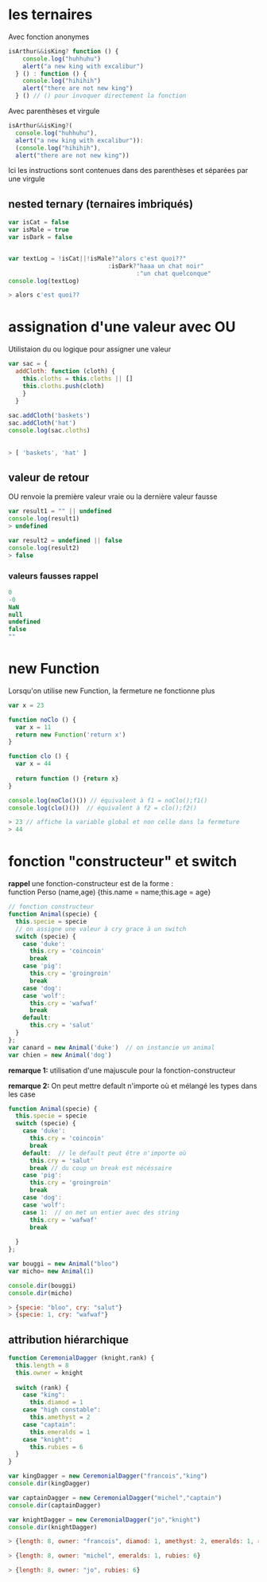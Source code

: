 # les ternaires

Avec fonction anonymes

```js
isArthur&&isKing? function () {
    console.log("huhhuhu")
    alert("a new king with excalibur")
  } () : function () {
    console.log("hihihih")
    alert("there are not new king")
  } () // () pour invoquer directement la fonction
```

Avec parenthèses et virgule

```js
isArthur&&isKing?(
  console.log("huhhuhu"),
  alert("a new king with excalibur")):
  (console.log("hihihih"),
  alert("there are not new king"))
```

Ici les instructions sont contenues dans des parenthèses et séparées par une virgule

## nested ternary (ternaires imbriqués)

```js
var isCat = false
var isMale = true
var isDark = false


var textLog = !isCat||!isMale?"alors c'est quoi??"
                            :isDark?"haaa un chat noir"
                                    :"un chat quelconque"
console.log(textLog)

> alors c'est quoi??
```

# assignation d'une valeur avec OU

Utilistaion du ou logique pour assigner une valeur

```js
var sac = {
  addCloth: function (cloth) {
    this.cloths = this.cloths || []
    this.cloths.push(cloth)
    }
  }
  
sac.addCloth('baskets')
sac.addCloth('hat')
console.log(sac.cloths)
 
    
> [ 'baskets', 'hat' ]
```

## valeur de retour
OU renvoie la première valeur vraie ou la dernière valeur fausse

```js
var result1 = "" || undefined
console.log(result1)
> undefined

var result2 = undefined || false
console.log(result2)
> false
```

### valeurs fausses rappel
```js
0
-0
NaN
null
undefined
false
""
```

# new Function

Lorsqu'on utilise new Function, la fermeture ne fonctionne plus

```js
var x = 23

function noClo () {
  var x = 11
  return new Function('return x')
}

function clo () {
  var x = 44
  
  return function () {return x}
}

console.log(noClo()()) // équivalent à f1 = noClo();f1()
console.log(clo()())  // équivalent à f2 = clo();f2()

> 23 // affiche la variable global et non celle dans la fermeture
> 44
```

# fonction "constructeur" et switch

__rappel__ une fonction-constructeur est de la forme :  
function Perso (name,age) {this.name = name;this.age = age}


```js
// fonction constructeur
function Animal(specie) {
  this.specie = specie
  // on assigne une valeur à cry grace à un switch
  switch (specie) {
    case 'duke':
      this.cry = 'coincoin'
      break
    case 'pig':
      this.cry = 'groingroin'
      break
    case 'dog':
    case 'wolf':
      this.cry = 'wafwaf'
      break
    default:
      this.cry = 'salut'
  }
};
var canard = new Animal('duke')  // on instancie un animal
var chien = new Animal('dog')
```
__remarque 1:__ utilisation d'une majuscule pour la fonction-constructeur

__remarque 2:__ On peut mettre default n'importe où et mélangé les types dans les case

```js
function Animal(specie) {
  this.specie = specie
  switch (specie) {
    case 'duke':
      this.cry = 'coincoin'
      break
    default:  // le default peut être n'importe où 
      this.cry = 'salut'
      break // du coup un break est nécéssaire
    case 'pig':
      this.cry = 'groingroin'
      break
    case 'dog':
    case 'wolf':
    case 1:  // on met un entier avec des string
      this.cry = 'wafwaf'
      break
    
  }
};

var bouggi = new Animal("bloo")
var micho= new Animal(1)

console.dir(bouggi)
console.dir(micho)

> {specie: "bloo", cry: "salut"}
> {specie: 1, cry: "wafwaf"}
```

## attribution hiérarchique

```js
function CeremonialDagger (knight,rank) {
  this.length = 8
  this.owner = knight
  
  switch (rank) {
    case "king":
      this.diamod = 1
    case "high constable":
      this.amethyst = 2
    case "captain":
      this.emeralds = 1
    case "knight":
      this.rubies = 6  
  }
}

var kingDagger = new CeremonialDagger("francois","king")
console.dir(kingDagger)

var captainDagger = new CeremonialDagger("michel","captain")
console.dir(captainDagger)

var knightDagger = new CeremonialDagger("jo","knight")
console.dir(knightDagger)

> {length: 8, owner: "francois", diamod: 1, amethyst: 2, emeralds: 1, rubies: 6}

> {length: 8, owner: "michel", emeralds: 1, rubies: 6}

> {length: 8, owner: "jo", rubies: 6}
```